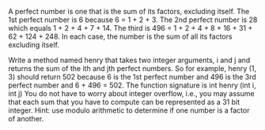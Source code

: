 A perfect number is one that is the sum of its factors, excluding itself. The 1st perfect
number is 6 because 6 = 1 + 2 + 3. The 2nd perfect number is 28 which equals 1 + 2 + 4 + 7 + 14. The third is 496 = 1 + 2 + 4 + 8 + 16 + 31 + 62 + 124 + 248. In each case, the number is the
sum of all its factors excluding itself.

Write a method named henry that takes two integer arguments, i and j and returns the sum of the
ith and jth perfect numbers. So for example, henry (1, 3) should return 502 because 6 is the 1st
perfect number and 496 is the 3rd perfect number and 6 + 496 = 502.
The function signature is
int henry (int i, int j)
You do not have to worry about integer overflow, i.e., you may assume that each sum that you
have to compute can be represented as a 31 bit integer. Hint: use modulo arithmetic to determine
if one number is a factor of another.

